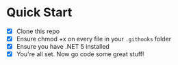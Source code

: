 # Quick Start
- [x] Clone this repo
- [x] Ensure chmod +x on every file in your `.githooks` folder
- [x] Ensure you have .NET 5 installed
- [x] You're all set. Now go code some great stuff!
